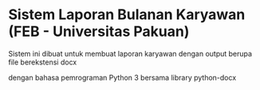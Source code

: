 <h1>Sistem Laporan Bulanan Karyawan (FEB - Universitas Pakuan)</h1>
<p>Sistem ini dibuat untuk membuat laporan karyawan dengan output berupa file berekstensi docx</p>
<p>dengan bahasa pemrograman Python 3 bersama library python-docx</p>
